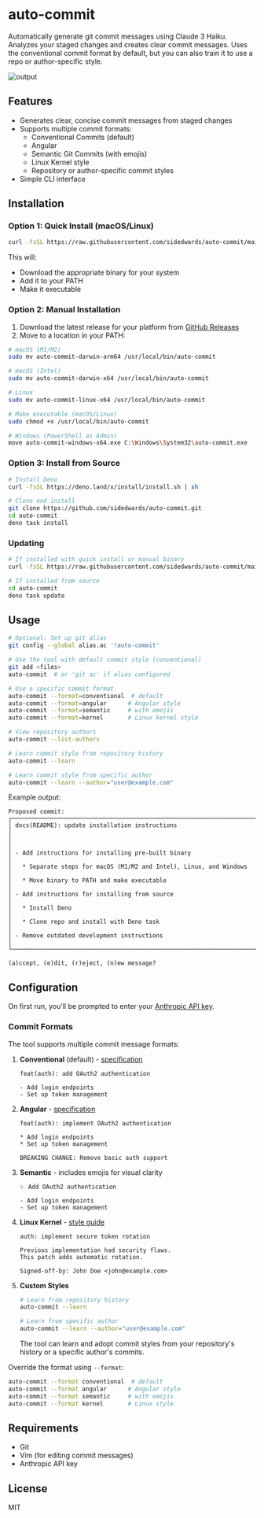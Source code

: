# auto-commit

Automatically generate git commit messages using Claude 3 Haiku. Analyzes your staged changes and creates clear commit messages. Uses the conventional commit format by default, but you can also train it to use a repo or author-specific style.

![output](https://github.com/user-attachments/assets/be56cd5e-d605-41d2-a711-3bb43f398ac7)

## Features

- Generates clear, concise commit messages from staged changes
- Supports multiple commit formats:
  - Conventional Commits (default)
  - Angular
  - Semantic Git Commits (with emojis)
  - Linux Kernel style
  - Repository or author-specific commit styles
- Simple CLI interface

## Installation

### Option 1: Quick Install (macOS/Linux)

```bash
curl -fsSL https://raw.githubusercontent.com/sidedwards/auto-commit/main/scripts/install.sh | bash
```

This will:
- Download the appropriate binary for your system
- Add it to your PATH
- Make it executable

### Option 2: Manual Installation

1. Download the latest release for your platform from [GitHub Releases](https://github.com/sidedwards/auto-commit/releases)
2. Move to a location in your PATH:

```bash
# macOS (M1/M2)
sudo mv auto-commit-darwin-arm64 /usr/local/bin/auto-commit

# macOS (Intel)
sudo mv auto-commit-darwin-x64 /usr/local/bin/auto-commit

# Linux
sudo mv auto-commit-linux-x64 /usr/local/bin/auto-commit

# Make executable (macOS/Linux)
sudo chmod +x /usr/local/bin/auto-commit

# Windows (PowerShell as Admin)
move auto-commit-windows-x64.exe C:\Windows\System32\auto-commit.exe
```

### Option 3: Install from Source

````bash
# Install Deno
curl -fsSL https://deno.land/x/install/install.sh | sh

# Clone and install
git clone https://github.com/sidedwards/auto-commit.git
cd auto-commit
deno task install
````

### Updating

```bash
# If installed with quick install or manual binary
curl -fsSL https://raw.githubusercontent.com/sidedwards/auto-commit/main/scripts/install.sh | bash

# If installed from source
cd auto-commit
deno task update
```

## Usage

```bash
# Optional: Set up git alias
git config --global alias.ac '!auto-commit'

# Use the tool with default commit style (conventional)
git add <files>
auto-commit  # or 'git ac' if alias configured

# Use a specific commit format
auto-commit --format=conventional  # default
auto-commit --format=angular      # Angular style
auto-commit --format=semantic     # with emojis
auto-commit --format=kernel       # Linux kernel style

# View repository authors
auto-commit --list-authors

# Learn commit style from repository history
auto-commit --learn

# Learn commit style from specific author
auto-commit --learn --author="user@example.com"
```

Example output:
```
Proposed commit:
┌────────────────────────────────────────────────────────────────────────┐
│ docs(README): update installation instructions                         │
│                                                                        │
│ - Add instructions for installing pre-built binary                     │
│   * Separate steps for macOS (M1/M2 and Intel), Linux, and Windows     │
│   * Move binary to PATH and make executable                            │
│ - Add instructions for installing from source                          │
│   * Install Deno                                                       │
│   * Clone repo and install with Deno task                              │
│ - Remove outdated development instructions                             │
└────────────────────────────────────────────────────────────────────────┘

(a)ccept, (e)dit, (r)eject, (n)ew message?
```

## Configuration

On first run, you'll be prompted to enter your [Anthropic API key](https://console.anthropic.com/account/keys).

### Commit Formats

The tool supports multiple commit message formats:

1. **Conventional** (default) - [specification](https://www.conventionalcommits.org/en/v1.0.0/)
   ```
   feat(auth): add OAuth2 authentication
   
   - Add login endpoints
   - Set up token management
   ```

2. **Angular** - [specification](https://github.com/angular/angular/blob/main/CONTRIBUTING.md#commit)
   ```
   feat(auth): implement OAuth2 authentication

   * Add login endpoints
   * Set up token management

   BREAKING CHANGE: Remove basic auth support
   ```

3. **Semantic** - includes emojis for visual clarity
   ```
   ✨ Add OAuth2 authentication
   
   - Add login endpoints
   - Set up token management
   ```

4. **Linux Kernel** - [style guide](https://www.kernel.org/doc/html/latest/process/submitting-patches.html#describe-your-changes)
   ```
   auth: implement secure token rotation
   
   Previous implementation had security flaws.
   This patch adds automatic rotation.
   
   Signed-off-by: John Doe <john@example.com>
   ```

5. **Custom Styles**
   ```bash
   # Learn from repository history
   auto-commit --learn
   
   # Learn from specific author
   auto-commit --learn --author="user@example.com"
   ```
   The tool can learn and adopt commit styles from your repository's history or a specific author's commits.

Override the format using `--format`:
```bash
auto-commit --format conventional  # default
auto-commit --format angular      # Angular style
auto-commit --format semantic     # with emojis
auto-commit --format kernel       # Linux style
```

## Requirements

- Git
- Vim (for editing commit messages)
- Anthropic API key

## License

MIT
